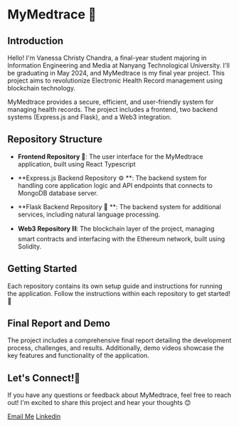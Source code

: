 
# MyMedtrace 🏥

## Introduction

Hello! I'm Vanessa Christy Chandra, a final-year student majoring in Information Engineering and Media at Nanyang Technological University. I'll be graduating in May 2024, and MyMedtrace is my final year project. This project aims to revolutionize Electronic Health Record management using blockchain technology. 

MyMedtrace provides a secure, efficient, and user-friendly system for managing health records. The project includes a frontend, two backend systems (Express.js and Flask), and a Web3 integration. 

## Repository Structure

- **Frontend Repository 🎨**: The user interface for the MyMedtrace application, built using React Typescript 
  
- **Express.js Backend Repository ⚙️ **: The backend system for handling core application logic and API endpoints that connects to MongoDB database server.
  
- **Flask Backend Repository 🧠 **: The backend system for additional services, including natural language processing.

- **Web3 Repository ⛓️**: The blockchain layer of the project, managing smart contracts and interfacing with the Ethereum network, built using Solidity.

## Getting Started

Each repository contains its own setup guide and instructions for running the application. Follow the instructions within each repository to get started! 🚀

## Final Report and Demo

The project includes a comprehensive final report detailing the development process, challenges, and results. Additionally, demo videos showcase the key features and functionality of the application.

## Let's Connect!💬

If you have any questions or feedback about MyMedtrace, feel free to reach out! I'm excited to share this project and hear your thoughts 😊

[Email Me](vanessa.chandra2002@gmail.com)
[Linkedin](https://linkedin.com/in/vanessa-christy)

